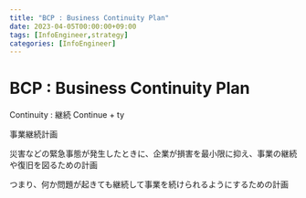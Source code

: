 ```yaml
---
title: "BCP : Business Continuity Plan"
date: 2023-04-05T00:00:00+09:00
tags: [InfoEngineer,strategy]
categories: [InfoEngineer]
---
```

# BCP : Business Continuity Plan

Continuity : 継続 Continue + ty

事業継続計画

災害などの緊急事態が発生したときに、企業が損害を最小限に抑え、事業の継続や復旧を図るための計画

つまり、何か問題が起きても継続して事業を続けられるようにするための計画